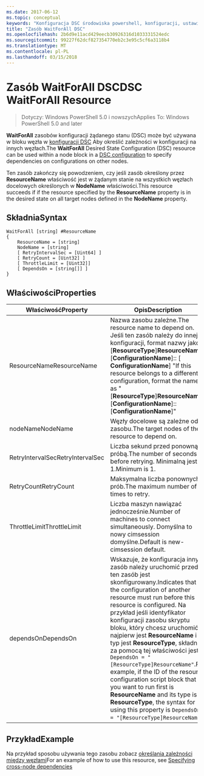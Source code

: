 ```yaml
---
ms.date: 2017-06-12
ms.topic: conceptual
keywords: "Konfiguracja DSC środowiska powershell, konfiguracji, ustawienia"
title: "Zasób WaitForAll DSC"
ms.openlocfilehash: 2b6d9e11acd429eecb30926316d1033331524edc
ms.sourcegitcommit: 99227f62dcf827354770eb2c3e95c5cf6a3118b4
ms.translationtype: MT
ms.contentlocale: pl-PL
ms.lasthandoff: 03/15/2018
---
```

# <a name="dsc-waitforall-resource"></a><span data-ttu-id="92152-103">Zasób WaitForAll DSC</span><span class="sxs-lookup"><span data-stu-id="92152-103">DSC WaitForAll Resource</span></span>

> <span data-ttu-id="92152-104">Dotyczy: Windows PowerShell 5.0 i nowszych</span><span class="sxs-lookup"><span data-stu-id="92152-104">Applies To: Windows PowerShell 5.0 and later</span></span>

<span data-ttu-id="92152-105">**WaitForAll** zasobów konfiguracji żądanego stanu (DSC) może być używana w bloku węzła w [konfiguracji DSC](configurations.md) Aby określić zależności w konfiguracji na innych węzłach.</span><span class="sxs-lookup"><span data-stu-id="92152-105">The **WaitForAll** Desired State Configuration (DSC) resource can be used within a node block in a [DSC configuration](configurations.md) to specify dependencies on configurations on other nodes.</span></span>

<span data-ttu-id="92152-106">Ten zasób zakończy się powodzeniem, czy jeśli zasób określony przez **ResourceName** właściwość jest w żądanym stanie na wszystkich węzłach docelowych określonych w **NodeName** właściwości.</span><span class="sxs-lookup"><span data-stu-id="92152-106">This resource succeeds if if the resource specified by the **ResourceName** property is in the desired state on all target nodes defined in the **NodeName** property.</span></span>


## <a name="syntax"></a><span data-ttu-id="92152-107">Składnia</span><span class="sxs-lookup"><span data-stu-id="92152-107">Syntax</span></span>

```
WaitForAll [string] #ResourceName
{
    ResourceName = [string]
    NodeName = [string]
    [ RetryIntervalSec = [Uint64] ]
    [ RetryCount = [Uint32] ] 
    [ ThrottleLimit = [Uint32]]
    [ DependsOn = [string[]] ]
}
```

## <a name="properties"></a><span data-ttu-id="92152-108">Właściwości</span><span class="sxs-lookup"><span data-stu-id="92152-108">Properties</span></span>

|  <span data-ttu-id="92152-109">Właściwość</span><span class="sxs-lookup"><span data-stu-id="92152-109">Property</span></span>  |  <span data-ttu-id="92152-110">Opis</span><span class="sxs-lookup"><span data-stu-id="92152-110">Description</span></span>   | 
|---|---| 
| <span data-ttu-id="92152-111">ResourceName</span><span class="sxs-lookup"><span data-stu-id="92152-111">ResourceName</span></span>| <span data-ttu-id="92152-112">Nazwa zasobu zależne.</span><span class="sxs-lookup"><span data-stu-id="92152-112">The resource name to depend on.</span></span> <span data-ttu-id="92152-113">Jeśli ten zasób należy do innej konfiguracji, format nazwy jako "[__ResourceType__]__ResourceName__:: [__ConfigurationName__]:: [ __ConfigurationName__] "</span><span class="sxs-lookup"><span data-stu-id="92152-113">If this resource belongs to a different configuration, format the name as "[__ResourceType__]__ResourceName__::[__ConfigurationName__]::[__ConfigurationName__]"</span></span>| 
| <span data-ttu-id="92152-114">nodeName</span><span class="sxs-lookup"><span data-stu-id="92152-114">NodeName</span></span>| <span data-ttu-id="92152-115">Węzły docelowe są zależne od zasobu.</span><span class="sxs-lookup"><span data-stu-id="92152-115">The target nodes of the resource to depend on.</span></span>| 
| <span data-ttu-id="92152-116">RetryIntervalSec</span><span class="sxs-lookup"><span data-stu-id="92152-116">RetryIntervalSec</span></span>| <span data-ttu-id="92152-117">Liczba sekund przed ponowną próbą.</span><span class="sxs-lookup"><span data-stu-id="92152-117">The number of seconds before retrying.</span></span> <span data-ttu-id="92152-118">Minimalną jest 1.</span><span class="sxs-lookup"><span data-stu-id="92152-118">Minimum is 1.</span></span>| 
| <span data-ttu-id="92152-119">RetryCount</span><span class="sxs-lookup"><span data-stu-id="92152-119">RetryCount</span></span>| <span data-ttu-id="92152-120">Maksymalna liczba ponownych prób.</span><span class="sxs-lookup"><span data-stu-id="92152-120">The maximum number of times to retry.</span></span>| 
| <span data-ttu-id="92152-121">ThrottleLimit</span><span class="sxs-lookup"><span data-stu-id="92152-121">ThrottleLimit</span></span>| <span data-ttu-id="92152-122">Liczba maszyn nawiązać jednocześnie.</span><span class="sxs-lookup"><span data-stu-id="92152-122">Number of machines to connect simultaneously.</span></span> <span data-ttu-id="92152-123">Domyślna to nowy cimsession domyślne.</span><span class="sxs-lookup"><span data-stu-id="92152-123">Default is new-cimsession default.</span></span>| 
| <span data-ttu-id="92152-124">dependsOn</span><span class="sxs-lookup"><span data-stu-id="92152-124">DependsOn</span></span> | <span data-ttu-id="92152-125">Wskazuje, że konfiguracja inny zasób należy uruchomić przed ten zasób jest skonfigurowany.</span><span class="sxs-lookup"><span data-stu-id="92152-125">Indicates that the configuration of another resource must run before this resource is configured.</span></span> <span data-ttu-id="92152-126">Na przykład jeśli identyfikator konfiguracji zasobu skryptu bloku, który chcesz uruchomić najpierw jest __ResourceName__ i jej typ jest __ResourceType__, składnia za pomocą tej właściwości jest `DependsOn = "[ResourceType]ResourceName"`.</span><span class="sxs-lookup"><span data-stu-id="92152-126">For example, if the ID of the resource configuration script block that you want to run first is __ResourceName__ and its type is __ResourceType__, the syntax for using this property is `DependsOn = "[ResourceType]ResourceName"`.</span></span>|


## <a name="example"></a><span data-ttu-id="92152-127">Przykład</span><span class="sxs-lookup"><span data-stu-id="92152-127">Example</span></span>

<span data-ttu-id="92152-128">Na przykład sposobu używania tego zasobu zobacz [określania zależności między węzłami](crossNodeDependencies.md)</span><span class="sxs-lookup"><span data-stu-id="92152-128">For an example of how to use this resource, see [Specifying cross-node dependencies](crossNodeDependencies.md)</span></span>

